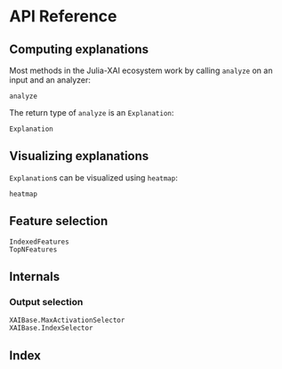 # API Reference
## Computing explanations
Most methods in the Julia-XAI ecosystem work by calling `analyze` on an input and an analyzer:
```@docs
analyze
```

The return type of `analyze` is an `Explanation`:
```@docs
Explanation
```

## Visualizing explanations
`Explanation`s can be visualized using `heatmap`:
```@docs
heatmap
```

## Feature selection
```@docs
IndexedFeatures
TopNFeatures
```

## Internals
### Output selection
```@docs
XAIBase.MaxActivationSelector
XAIBase.IndexSelector
```

## Index
```@index
```